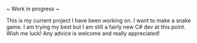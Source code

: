 ~ Work in progress ~

This is my current project I have been working on. I want to make a snake game. 
I am trying my best but I am still a fairly new C# dev at this point.
Wish me luck! Any advice is welcome and really appreciated!
